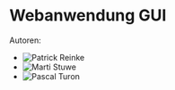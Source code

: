 # Webanwendung GUI

Autoren:
* ![Patrick Reinke](https://github.com/reinkepatrick)
* ![Marti Stuwe](https://github.com/martistuwe)
* ![Pascal Turon](https://github.com/pturon)
